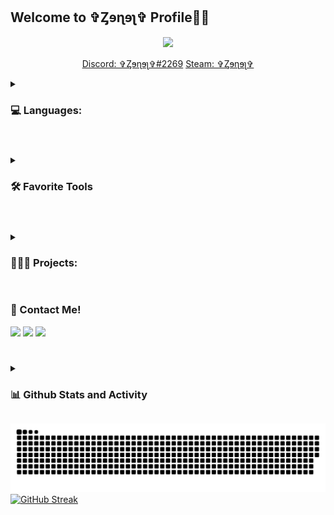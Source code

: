 <h2 align="left"><strong>Welcome to</strong> ✞Ȥɘɳɘʅ✞ <strong>Profile</strong>👋🏽</h2>

<!-- <p align="center">
  <a href="https://github.com/Zeneilton">
  <img src="https://github.com/Zeneilton/Zeneilton/blob/main/in/name.png?raw=true" alt="name" width="200px"></a>
</p> -->
<!-- <img alt=Vetor Gráfico" src="https://www.rocketseat.com.br/assets/icons/emoji.svg" decoding="async" data-nimg="intrinsic" style="position:absolute;top:0;left:0;bottom:0;right:0;box-sizing:border-box;padding:0;border:none;margin:auto;display:block;width:0;height:0;min-width:100%;max-width:100%;min-height:100%;max-height:100%;object-fit:cover" srcset="https://www.rocketseat.com.br/assets/icons/emoji.svg" 1x, https://www.rocketseat.com.br/assets/icons/emoji.svg 2x"> -->
<!-- <p align="center">
 <a href="https://github.com/Zeneilton">
  <img src="https://readme-typing-svg.demolab.com/?font=Poppins&pause=1000&width=250&lines=Hey+Guys!👨‍💻;I'm+a+coding+veteran.;But+I'm+returning+to+code+in+2023!" alt="Typing SVG"></a>
</p> -->

<p align="center">
 <img src="https://readme-typing-svg.demolab.com/?lines=Full-stack%20web%20developer;Experienced%20Web%20Designer;5%2B%20years%20of%20coding%20experience;Always%20learning%20new%20things&font=Poppins&center=true&width=440&height=45&color=24BCF7&vCenter=true&pause=1000&size=24" /></a>
</p>

<p align="center">
  <a href="http://nationzombies.org/discord">Discord: ✞Ȥɘɳɘʅ✞#2269</a>
  <a href="https://steamcommunity.com/id/zenelgp/">Steam: ✞Ȥɘɳɘʅ✞</a>
</p>

<details close>
    <summary><h3 align="left"><strong>💻 Languages:</strong></h3></summary>
    <p align="left">
       <img height="30" src="https://github.com/Zeneilton/icons/blob/main/icons-abilitys/html.png?raw=true" title="HTML 5">
       <img height="30" src="https://github.com/Zeneilton/icons/blob/main/icons-abilitys/css.png?raw=true"  title="CSS 3">
       <img height="30" src="https://github.com/Zeneilton/icons/blob/main/icons-abilitys/js1.png?raw=true"  title="Java Script">
    </p>
</details>

#
<details close> 
        <summary><h3>🛠️ Favorite Tools</h3></summary>
</details>

#
<details close>
  <summary><h3 align="left"><strong>👨🏽‍💻 Projects:</strong></h3></summary>
<a href="https://devemdobro.com/matriculas-abertas/" target="_blank">
 <img src="https://devemdobro.com/wp-content/uploads/2022/08/hero-ListaEspera-mob.jpg" alt="dedImg" style="width:110px;height:110px;" title="Dev em Dobro - DevQuest">
 <p><b>Dev em Dobro</b></p>
</a>

<ul>
 <li><a href="https://github.com/Zeneilton/the-last-of-us-project">The Last of Us - Project </a></li>
</ul>

<h3 align="left">🧟‍♂️Owner in Nation Zombies🧟‍♀️<br/>Left 4 Dead 2 Server</h3></summary>
    <a href="https://discord.gg/DnuFq97GQb" target="_blank"><img src="https://img.shields.io/badge/Discord-7289DA?style=for-the-badge&logo=discord&logoColor=white" target="_blank"></a> 
    <a href="https://www.youtube.com/channel/UC--1f9e7e7nZkeuPhJWVcBQ" target="_blank"><img src="https://img.shields.io/badge/YouTube-FF0000?style=for-the-badge&logo=youtube&logoColor=white" target="_blank"></a>
</details>

#
<div align="left">
<h3>🔗 Contact Me!</h3>
  <a href="https://www.linkedin.com/in/zeneilton-granja/" target="_blank"><img src="https://img.shields.io/badge/-LinkedIn-%230077B5?style=for-the-badge&logo=linkedin&logoColor=white" target="_blank"></a>
  <a href="https://instagram.com/zenel.gp" target="_blank"><img src="https://img.shields.io/badge/-Instagram-%23E4405F?style=for-the-badge&logo=instagram&logoColor=white" target="_blank"></a> <a href = "mailto:zeneiltongranja@gmail.com"><img src="https://img.shields.io/badge/-Gmail-%23333?style=for-the-badge&logo=gmail&logoColor=white" target="_blank"></a>
</div>

#
<details close>
  <summary><h3><strong>📊 Github Stats and Activity</strong></h3></summary>
  <div align="center">
     <a href="https://github.com/Zeneilton">
     <img height="150em" src="https://github-readme-stats.vercel.app/api?username=zeneilton&show_icons=true&theme=tokyonight&include_all_commits=true&count_private=true">
     <img height="150em" src="https://github-readme-stats.vercel.app/api/top-langs/?username=zeneilton&layout=compact&langs_count=6&theme=tokyonight"></a>
  </div>

<details close>
  <summary><h3 align="left"><strong>WakaTime-Stats:</strong></h3></summary>
  <a href="https://wakatime.com/@5b16e0ec-6419-487c-9792-82c9468dd942"><img src="https://wakatime.com/badge/user/5b16e0ec-6419-487c-9792-82c9468dd942.svg" alt="Total time coded since Mar 18 2023" /></a>
</details>
  
  
  
</details>

![Snake animation](https://github.com/zeneilton/zeneilton/blob/output/github-contribution-grid-snake.svg)
[![GitHub Streak](https://streak-stats.demolab.com?user=Zeneilton&theme=tokyonight&fire=EB5454&border=FFFFFF)](https://github.com/Zeneilton)

